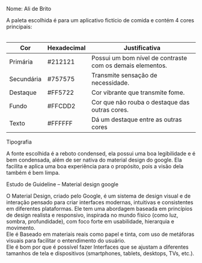Nome: Ali de Brito

A paleta escolhida é para um aplicativo fictício de comida e contém 4 cores principais:  
<br/>

| Cor | Hexadecimal | Justificativa |
| --- | --- | --- |
| Primária | #212121 | Possui um bom nível de contraste com os demais elementos. |
| Secundária | #757575 | Transmite sensação de necessidade. |
| Destaque | #FF5722 | Cor vibrante que transmite fome. |
| Fundo | #FFCDD2 | Cor que não rouba o destaque das outras cores. |
| Texto | #FFFFFF | Dá um destaque entre as outras cores |

Tipografia

A fonte escolhida é a reboto condensed, ela possui uma boa legibilidade e é bem condensada, além de ser nativa do material design do google. Ela facilita e aplica uma boa experiência para o propósito, pois a visão dela também é bem limpa.

Estudo de Guideline – Material design google

O Material Design, criado pelo Google, é um sistema de design visual e de interação pensado para criar interfaces modernas, intuitivas e consistentes em diferentes plataformas. Ele tem uma abordagem baseada em princípios de design realista e responsivo, inspirada no mundo físico (como luz, sombra, profundidade), com foco forte em usabilidade, hierarquia e movimento.  
Ele é Baseado em materiais reais como papel e tinta, com uso de metáforas visuais para facilitar o entendimento do usuário.  
Ele é bom por que é possível fazer Interfaces que se ajustam a diferentes tamanhos de tela e dispositivos (smartphones, tablets, desktops, TVs, etc.).